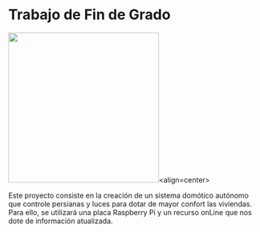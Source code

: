# Trabajo de Fin de Grado 

<img src="https://www.raspberrypi.org/app/uploads/2017/06/Powered-by-Raspberry-Pi-Logo_Outline-Colour-Screen-500x153.png" width="300"/><align=center>

Este proyecto consiste en la creación de un sistema domótico autónomo que controle persianas y luces para dotar de mayor confort las viviendas.
Para ello, se utilizará una placa Raspberry Pi y un recurso onLine que nos dote de información atualizada.
